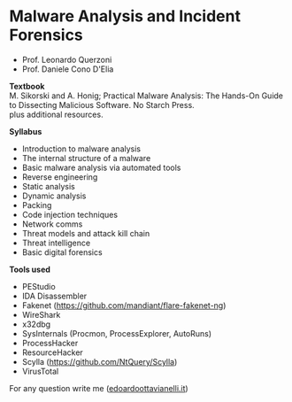 # Malware Analysis and Incident Forensics

- Prof. Leonardo Querzoni
- Prof. Daniele Cono D'Elia

**Textbook**  
M. Sikorski and A. Honig; Practical Malware Analysis: The Hands-On Guide to Dissecting Malicious Software. No Starch Press.  
plus additional resources.

**Syllabus**  

- Introduction to malware analysis
- The internal structure of a malware
- Basic malware analysis via automated tools
- Reverse engineering
- Static analysis
- Dynamic analysis
- Packing 
- Code injection techniques
- Network comms
- Threat models and attack kill chain
- Threat intelligence
- Basic digital forensics

**Tools used**

- PEStudio
- IDA Disassembler
- Fakenet (https://github.com/mandiant/flare-fakenet-ng)
- WireShark
- x32dbg
- SysInternals (Procmon, ProcessExplorer, AutoRuns)
- ProcessHacker
- ResourceHacker
- Scylla (https://github.com/NtQuery/Scylla)
- VirusTotal

For any question write me ([edoardoottavianelli.it](https://www.edoardoottavianelli.it/))
